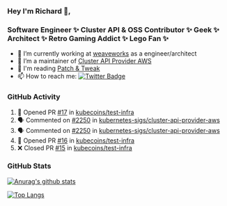 ### Hey I'm Richard 👋, 

<h3 align="left">Software Engineer ✨ Cluster API & OSS Contributor ✨ Geek ✨ Architect ✨ Retro Gaming Addict ✨ Lego Fan ✨</h3>

- 🔭 I’m currently working at [weaveworks](https://github.com/weaveworks) as a engineer/architect
- 👯 I’m a maintainer of [Cluster API Provider AWS](https://github.com/kubernetes-sigs/cluster-api-provider-aws)
- 💬 I'm reading [Patch & Tweak](https://bjooks.com/products/patch-tweak-exploring-modular-synthesis)
- 📫 How to reach me: [![Twitter Badge](https://img.shields.io/badge/-@fruit_case-00acee?style=flat&logo=Twitter&logoColor=white)](https://twitter.com/intent/follow?screen_name=fruit_case "Follow on Twitter")

### GitHub Activity 

<!--START_SECTION:activity-->
1. 💪 Opened PR [#17](https://github.com/kubecoins/test-infra/pull/17) in [kubecoins/test-infra](https://github.com/kubecoins/test-infra)
2. 🗣 Commented on [#2250](https://github.com/kubernetes-sigs/cluster-api-provider-aws/issues/2250) in [kubernetes-sigs/cluster-api-provider-aws](https://github.com/kubernetes-sigs/cluster-api-provider-aws)
3. 🗣 Commented on [#2250](https://github.com/kubernetes-sigs/cluster-api-provider-aws/issues/2250) in [kubernetes-sigs/cluster-api-provider-aws](https://github.com/kubernetes-sigs/cluster-api-provider-aws)
4. 💪 Opened PR [#16](https://github.com/kubecoins/test-infra/pull/16) in [kubecoins/test-infra](https://github.com/kubecoins/test-infra)
5. ❌ Closed PR [#15](https://github.com/kubecoins/test-infra/pull/15) in [kubecoins/test-infra](https://github.com/kubecoins/test-infra)
<!--END_SECTION:activity-->

### GitHub Stats

[![Anurag's github stats](https://github-readme-stats.vercel.app/api?username=richardcase&count_private=true&show_icons=true)](https://github.com/anuraghazra/github-readme-stats)

[![Top Langs](https://github-readme-stats.vercel.app/api/top-langs/?username=richardcase&hide=html&layout=compact)](https://github.com/anuraghazra/github-readme-stats)
